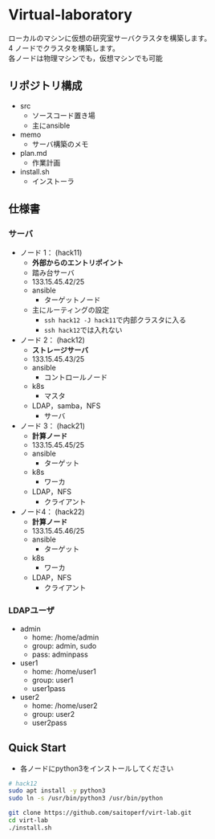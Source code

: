 # Virtual-laboratory
ローカルのマシンに仮想の研究室サーバクラスタを構築します。<br>
4 ノードでクラスタを構築します。<br>
各ノードは物理マシンでも，仮想マシンでも可能


## リポジトリ構成
- src
    - ソースコード置き場
    - 主にansible
- memo
    - サーバ構築のメモ
- plan.md
    - 作業計画
- install.sh
    - インストーラ

## 仕様書
### サーバ
- ノード 1： (hack11)
    - **外部からのエントリポイント**
    - 踏み台サーバ
    - 133.15.45.42/25
    - ansible
        - ターゲットノード
    - 主にルーティングの設定
        - `ssh hack12 -J hack11`で内部クラスタに入る
        - `ssh hack12`では入れない
- ノード 2： (hack12)
    - **ストレージサーバ**
    - 133.15.45.43/25
    - ansible
        - コントロールノード
    - k8s 
        - マスタ
    - LDAP，samba，NFS
        - サーバ
- ノード 3： (hack21)
    - **計算ノード**
    - 133.15.45.45/25
    - ansible 
        - ターゲット
    - k8s 
        - ワーカ
    - LDAP，NFS
        - クライアント
- ノード4： (hack22)
    - **計算ノード**
    - 133.15.45.46/25
    - ansible 
        - ターゲット
    - k8s 
        - ワーカ
    - LDAP，NFS
        - クライアント

### LDAPユーザ
- admin
    - home: /home/admin
    - group: admin, sudo
    - pass: adminpass
- user1
    - home: /home/user1
    - group: user1
    - user1pass
- user2
    - home: /home/user2
    - group: user2
    - user2pass

## Quick Start
- 各ノードにpython3をインストールしてください
```sh
# hack12
sudo apt install -y python3
sudo ln -s /usr/bin/python3 /usr/bin/python
```

```sh
git clone https://github.com/saitoperf/virt-lab.git
cd virt-lab
./install.sh
```